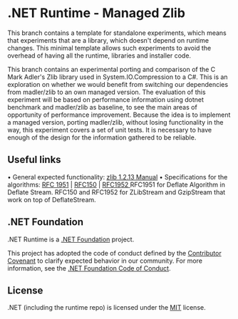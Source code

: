 # .NET Runtime - Managed Zlib

This branch contains a template for standalone experiments, which means that experiments that are a library, which doesn't depend on runtime changes. This minimal template allows such experiments to avoid the overhead of having all the runtime, libraries and installer code.

This branch contains an experimental porting and comparison of the C Mark Adler's Zlib library used in System.IO.Compression to a C#. This is an exploration on whether we would benefit from switching our dependencies from madler/zlib to an own managed version. 
The evaluation of this experiment will be based on performance information using dotnet benchmark and madler/zlib  as baseline,  to see the main areas of opportunity of performance improvement. Because the idea is to implement a managed version, porting madler/zlib, without losing functionality in the way, this experiment covers a set of unit tests. It is necessary to have enough of the design for the information gathered to be reliable. 

## Useful links
• General expected functionality: [zlib 1.2.13 Manual](https://www.zlib.net/manual.html) 
• Specifications for the algorithms: [RFC 1951](https://datatracker.ietf.org/doc/html/rfc1951) | [RFC150](https://datatracker.ietf.org/doc/html/rfc1950) | [RFC1952 ](https://datatracker.ietf.org/doc/html/rfc1952)
                     RFC1951 for Deflate Algorithm in Deflate Stream. 
                     RFC150 and RFC1952 for ZLibStream and GzipStream that work on top of DeflateStream.

## .NET Foundation

.NET Runtime is a [.NET Foundation](https://www.dotnetfoundation.org/projects) project.

This project has adopted the code of conduct defined by the [Contributor Covenant](http://contributor-covenant.org/) to clarify expected behavior in our community. For more information, see the [.NET Foundation Code of Conduct](http://www.dotnetfoundation.org/code-of-conduct).

## License

.NET (including the runtime repo) is licensed under the [MIT](LICENSE.TXT) license.
